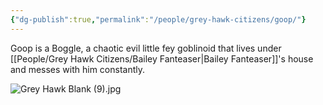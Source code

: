 ```yaml
---
{"dg-publish":true,"permalink":"/people/grey-hawk-citizens/goop/"}
---
```


Goop is a Boggle, a chaotic evil little fey goblinoid that lives under [[People/Grey Hawk Citizens/Bailey Fanteaser\|Bailey Fanteaser]]'s house and messes with him constantly.  

![Grey Hawk Blank (9).jpg](/img/user/Z_Attachments/Grey%20Hawk%20Blank%20(9).jpg)